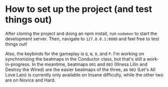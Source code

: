 # How to set up the project (and test things out)
After cloning the project and doing an npm install, run `nodemon` to start the development server. Then, navigate to `127.0.0.1:8080` and feel free to test things out!

Also, the keybinds for the gameplay is `Q`, `W`, `O`, and `P`. I'm working on synchronizing the beatmaps in the Conductor class, but that's still a work-in-progress. In the meantime, beatmaps `001` and `003` (Illness Lilin and Destroy the Wired) are the easier beatmaps of the three, as `002` (Let's All Love Lain) is currently only available on Insane difficulty, while the other two are on Novice and Hard.